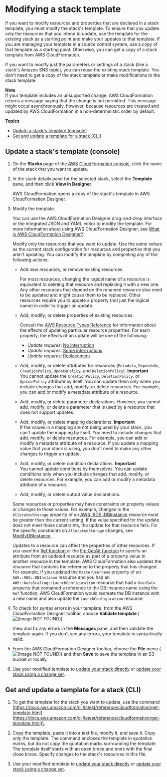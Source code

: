 # Modifying a stack template<a name="using-cfn-updating-stacks-get-template"></a>

If you want to modify resources and properties that are declared in a stack template, you must modify the stack's template\. To ensure that you update only the resources that you intend to update, use the template for the existing stack as a starting point and make your updates to that template\. If you are managing your template in a source control system, use a copy of that template as a starting point\. Otherwise, you can get a copy of a stack template from AWS CloudFormation\.

If you want to modify just the parameters or settings of a stack \(like a stack's Amazon SNS topic\), you can reuse the existing stack template\. You don't need to get a copy of the stack template or make modifications to the stack template\.

**Note**  
If your template includes an unsupported change, AWS CloudFormation returns a message saying that the change is not permitted\. This message might occur asynchronously, however, because resources are created and updated by AWS CloudFormation in a non\-deterministic order by default\.

**Topics**
+ [Update a stack's template \(console\)](#using-cfn-updating-stacks-get-stack.CON)
+ [Get and update a template for a stack \(CLI\)](#using-cfn-updating-stacks-get-stack.CLI)

## Update a stack's template \(console\)<a name="using-cfn-updating-stacks-get-stack.CON"></a>

1. On the **Stacks** page of the [AWS CloudFormation console](https://console.aws.amazon.com/cloudformation), click the name of the stack that you want to update\. 

1. In the stack details pane for the selected stack, select the **Template** pane, and then click **View in Designer**\.

   AWS CloudFormation opens a copy of the stack's template in AWS CloudFormation Designer\.

1. Modify the template\.

   You can use the AWS CloudFormation Designer drag\-and\-drop interface or the integrated JSON and YAML editor to modify the template\. For more information about using AWS CloudFormation Designer, see [What is AWS CloudFormation Designer?](working-with-templates-cfn-designer.md)\.

   Modify only the resources that you want to update\. Use the *same values* as the current stack configuration for resources and properties that you aren't updating\. You can modify the template by completing any of the following actions:
   + Add new resources, or remove existing resources\.

     For most resources, changing the logical name of a resource is equivalent to deleting that resource and replacing it with a new one\. Any other resources that depend on the renamed resource also need to be updated and might cause them to be replaced\. Other resources require you to update a property \(not just the logical name\) in order to trigger an update\.
   + Add, modify, or delete properties of existing resources\.

     Consult the [AWS Resource Types Reference](aws-template-resource-type-ref.md) for information about the effects of updating particular resource properties\. For each property, the effects of an update will be one of the following:
     + *Update requires*: [No interruption](using-cfn-updating-stacks-update-behaviors.md#update-no-interrupt)
     + *Update requires*: [Some interruptions](using-cfn-updating-stacks-update-behaviors.md#update-some-interrupt)
     + *Update requires*: [Replacement](using-cfn-updating-stacks-update-behaviors.md#update-replacement)
   + Add, modify, or delete attributes for resources \(`Metadata`, `DependsOn`, `CreationPolicy`, `UpdatePolicy`, and `DeletionPolicy`\)\.
**Important**  
You cannot update the `CreationPolicy`, `DeletionPolicy`\. or `UpdatePolicy` attribute by itself\. You can update them only when you include changes that add, modify, or delete resources\. For example, you can add or modify a metadata attribute of a resource\.
   + Add, modify, or delete parameter declarations\. However, you cannot add, modify, or delete a parameter that is used by a resource that does not support updates\.
   + Add, modify, or delete mapping declarations\.
**Important**  
If the values in a mapping are not being used by your stack, you can't update the mapping by itself\. You need to include changes that add, modify, or delete resources\. For example, you can add or modify a metadata attribute of a resource\. If you update a mapping value that your stack is using, you don't need to make any other changes to trigger an update\.
   + Add, modify, or delete condition declarations\.
**Important**  
You cannot update conditions by themselves\. You can update conditions only when you include changes that add, modify, or delete resources\. For example, you can add or modify a metadata attribute of a resource\.
   + Add, modify, or delete output value declarations\.

   Some resources or properties may have constraints on property values or changes to those values\. For example, changes to the `AllocatedStorage` property of an [ AWS::RDS::DBInstance](https://docs.aws.amazon.com/AWSCloudFormation/latest/UserGuide/aws-properties-rds-database-instance.html) resource must be greater than the current setting\. If the value specified for the update does not meet those constraints, the update for that resource fails\. For the specific constraints on `AllocatedStorage` changes, see [ ModifyDBInstance](http://docs.aws.amazon.com/AmazonRDS/latest/APIReference/API_ModifyDBInstance.html)\.

   Updates to a resource can affect the properties of other resources\. If you used the [ Ref function ](intrinsic-function-reference-ref.md) or the [ Fn::GetAtt function](intrinsic-function-reference-getatt.md) to specify an attribute from an updated resource as part of a property value in another resource in the template, AWS CloudFormation also updates the resource that contains the reference to the property that has changed\. For example, if you updated the `MasterUsername` property of an `AWS::RDS::DBInstance` resource and you had an `AWS::AutoScaling::LaunchConfiguration` resource that had a `UserData` property that contained a reference to the DB instance name using the `Ref` function, AWS CloudFormation would recreate the DB instance with a new name and also update the `LaunchConfiguration` resource\.

1. To check for syntax errors in your template, from the AWS CloudFormation Designer toolbar, choose **Validate template** \(![\[Image NOT FOUND\]](http://docs.aws.amazon.com/AWSCloudFormation/latest/UserGuide/images/designer-validate-icon.png)\)\.

   View and fix any errors in the **Messages** pane, and then validate the template again\. If you don't see any errors, your template is syntactically valid\.

1. From the AWS CloudFormation Designer toolbar, choose the **File** menu \(![\[Image NOT FOUND\]](http://docs.aws.amazon.com/AWSCloudFormation/latest/UserGuide/images/designer-file-menu.png)\) and then **Save** to save the template in an S3 bucket or locally\.

1. Use your modified template to [update your stack directly](https://docs.aws.amazon.com/AWSCloudFormation/latest/UserGuide/using-cfn-updating-stacks-direct.html) or [update your stack using a change set](https://docs.aws.amazon.com/AWSCloudFormation/latest/UserGuide/using-cfn-updating-stacks-changesets.html)\.

## Get and update a template for a stack \(CLI\)<a name="using-cfn-updating-stacks-get-stack.CLI"></a>

1. To get the template for the stack you want to update, use the command [https://docs.aws.amazon.com/cli/latest/reference/cloudformation/get-template.html](https://docs.aws.amazon.com/cli/latest/reference/cloudformation/get-template.html)\.

1. Copy the template, paste it into a text file, modify it, and save it\. Copy *only* the template\. The command encloses the template in quotation marks, but do not copy the quotation marks surrounding the template\. The template itself starts with an open brace and ends with the final close brace\. Specify changes to the stack's resources in this file\.

1. Use your modified template to [update your stack directly](https://docs.aws.amazon.com/AWSCloudFormation/latest/UserGuide/using-cfn-updating-stacks-direct.html) or [update your stack using a change set](https://docs.aws.amazon.com/AWSCloudFormation/latest/UserGuide/using-cfn-updating-stacks-changesets.html)\.